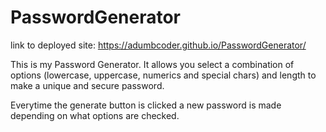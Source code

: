 # PasswordGenerator
link to deployed site: https://adumbcoder.github.io/PasswordGenerator/


This is my Password Generator. It allows you select a combination of options (lowercase, uppercase, numerics and special chars) and length to make a unique and secure password.

Everytime the generate button is clicked a new password is made depending on what options are checked.
